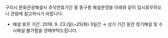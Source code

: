 구리시 문화관광해설사 추석연휴기간 중 동구릉 해설운영을 아래와 같이 임시휴무하오니 관람에 참고하시기 바랍니다.
- 해설 휴무 기간: 2018. 9. 23.(일)~25(화) 3일간
→ 상기 기간 동안 정기해설 및 수시해설 불가함을 양해부탁드립니다.